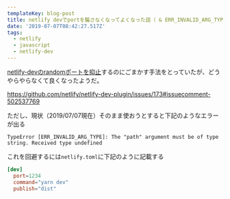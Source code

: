 ```yaml
---
templateKey: blog-post
title: netlify devでportを騙さなくなってよくなった話（ & ERR_INVALID_ARG_TYPEを回避する）
date: '2019-07-07T08:42:27.517Z'
tags:
  - netlify
  - javascript
  - netlify-dev
---
```


[netlify-devのrandomポートを抑止](https://terrier.dev/blog/2019/20190519180234-netlify-dev-parcel/)するのにごまかす手法をとっていたが、どうやらやらなくて良くなったようだ。

https://github.com/netlify/netlify-dev-plugin/issues/173#issuecomment-502537769

ただし、現状（2019/07/07現在）そのまま使おうとすると下記のようなエラーが出る

```
TypeError [ERR_INVALID_ARG_TYPE]: The "path" argument must be of type string. Received type undefined
```

これを回避するには`netlify.toml`に下記のように記載する

```toml
[dev]
  port=1234
  command="yarn dev"
  publish="dist"
```

